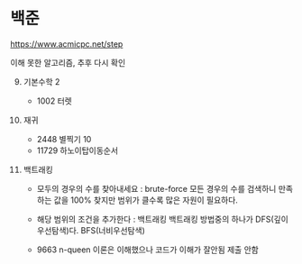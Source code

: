 # 백준
https://www.acmicpc.net/step

이해 못한 알고리즘, 추후 다시 확인 


9. 기본수학 2
	- 1002 터렛 
	
10. 재귀 
	- 2448 별찍기 10
	- 11729 하노이탑이동순서
	
	

13. 백트래킹 
	- 모두의 경우의 수를 찾아내세요 : brute-force
		모든 경우의 수를 검색하니 만족하는 값을 100% 찾지만 범위가 클수록 많은 자원이 필요하다.
	- 해당 범위의 조건을 추가한다 : 백트래킹 
		백트래킹 방법중의 하나가 DFS(깊이우선탐색)다.
		BFS(너비우선탐색)
		
		 
	- 9663 n-queen 
		이론은 이해했으나 코드가 이해가 잘안됨 
		제출 안함 
		
	
	
	
	
	
	
	
	
	
	
	
